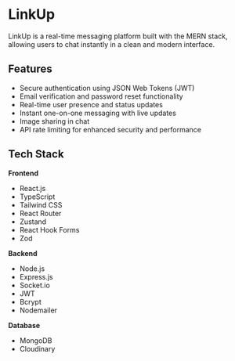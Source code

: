 # LinkUp

LinkUp is a real-time messaging platform built with the MERN stack, allowing users to chat instantly in a clean and modern interface.

## Features

- Secure authentication using JSON Web Tokens (JWT)
- Email verification and password reset functionality
- Real-time user presence and status updates
- Instant one-on-one messaging with live updates
- Image sharing in chat
- API rate limiting for enhanced security and performance

## Tech Stack

**Frontend**
- React.js
- TypeScript
- Tailwind CSS
- React Router
- Zustand
- React Hook Forms
- Zod

**Backend**
- Node.js
- Express.js
- Socket.io
- JWT
- Bcrypt
- Nodemailer

**Database**
- MongoDB
- Cloudinary
